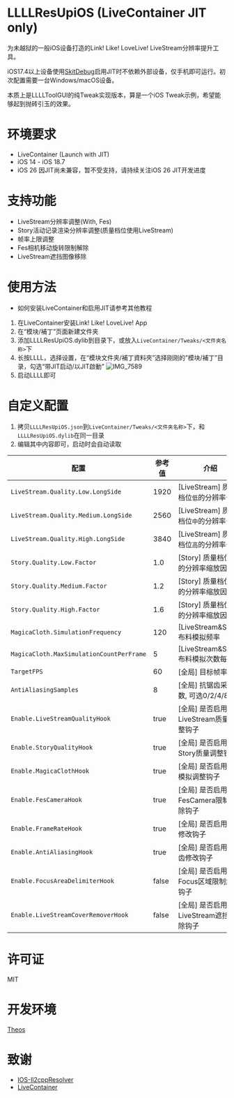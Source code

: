 # LLLLResUpiOS (LiveContainer JIT only)
为未越狱的一般iOS设备打造的Link! Like! LoveLive! LiveStream分辨率提升工具。

iOS17.4以上设备使用[SkitDebug](https://github.com/StephenDev0/StikDebug)启用JIT时不依赖外部设备，仅手机即可运行。初次配置需要一台Windows/macOS设备。

本质上是LLLLToolGUI的纯Tweak实现版本，算是一个iOS Tweak示例，希望能够起到抛砖引玉的效果。

# 环境要求
* LiveContainer (Launch with JIT)
* iOS 14 - iOS 18.7
* iOS 26 因JIT尚未兼容，暂不受支持，请持续关注iOS 26 JIT开发进度

# 支持功能
* LiveStream分辨率调整(With, Fes)
* Story活动记录渲染分辨率调整(质量档位使用LiveStream)
* 帧率上限调整
* Fes相机移动旋转限制解除
* LiveStream遮挡图像移除

# 使用方法
* 如何安装LiveContainer和启用JIT请参考其他教程
1. 在LiveContainer安装Link! Like! LoveLive! App
2. 在“模块/補丁”页面新建文件夹
3. 添加LLLLResUpiOS.dylib到目录下，或放入`LiveContainer/Tweaks/<文件夹名称>`下
4. 长按LLLL，选择设置，在“模块文件夹/補丁資料夾”选择刚刚的”模块/補丁”目录，勾选“带JIT启动/以JIT啟動”
![IMG_7589](https://github.com/user-attachments/assets/a8c97073-687c-4c00-91a4-a95ecbb9fdac)
5. 启动LLLL即可

# 自定义配置
1. 拷贝`LLLLResUpiOS.json`到`LiveContainer/Tweaks/<文件夹名称>`下，和`LLLLResUpiOS.dylib`在同一目录
2. 编辑其中内容即可，启动时会自动读取

| 配置 | 参考值 | 介绍|
| --- | --- | --- |
|`LiveStream.Quality.Low.LongSide`|1920| [LiveStream] 质量档位`低`的分辨率长边 |
|`LiveStream.Quality.Medium.LongSide`|2560| [LiveStream] 质量档位`中`的分辨率长边 |
|`LiveStream.Quality.High.LongSide`|3840| [LiveStream] 质量档位`高`的分辨率长边 |
|`Story.Quality.Low.Factor`|1.0| [Story] 质量档位`低`的分辨率缩放因子 |
|`Story.Quality.Medium.Factor`|1.2| [Story] 质量档位`中`的分辨率缩放因子 |
|`Story.Quality.High.Factor`|1.6| [Story] 质量档位`高`的分辨率缩放因子 |
|`MagicaCloth.SimulationFrequency`|120| [LiveStream&Story] 布料模拟频率 |
|`MagicaCloth.MaxSimulationCountPerFrame`|5| [LiveStream&Story] 布料模拟次数每帧 |
|`TargetFPS`|60| [全局] 目标帧率 |
|`AntiAliasingSamples`|8| [全局] 抗锯齿采样数, 可选0/2/4/8 |
|`Enable.LiveStreamQualityHook`|true| [全局] 是否启用LiveStream质量调整钩子 |
|`Enable.StoryQualityHook`|true| [全局] 是否启用Story质量调整钩子 |
|`Enable.MagicaClothHook`|true| [全局] 是否启用布料模拟调整钩子 |
|`Enable.FesCameraHook`|true| [全局] 是否启用FesCamera限制解除钩子 |
|`Enable.FrameRateHook`|true| [全局] 是否启用帧率修改钩子 |
|`Enable.AntiAliasingHook`|true| [全局] 是否启用抗锯齿修改钩子 |
|`Enable.FocusAreaDelimiterHook`|false| [全局] 是否启用Focus区域限制解除钩子 |
|`Enable.LiveStreamCoverRemoverHook`|false| [全局] 是否启用LiveStream遮挡去除钩子 |

# 许可证
MIT

# 开发环境
[Theos](https://theos.dev)

# 致谢
* [IOS-Il2cppResolver](https://github.com/Batchhh/IOS-Il2cppResolver)
* [LiveContainer](https://github.com/LiveContainer/LiveContainer)
